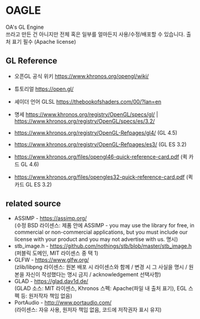 # OAGLE
OA's GL Engine\
쓰라고 만든 건 아니지만 전체 혹은 일부를 얼마든지 사용/수정/배포할 수 있습니다. 출처 표기 필수 (Apache license)

## GL Reference
* 오픈GL 공식 위키 https://www.khronos.org/opengl/wiki/
* 튜토리얼 https://open.gl/
* 셰이더 언어 GLSL https://thebookofshaders.com/00/?lan=en
* 명세 https://www.khronos.org/registry/OpenGL/specs/gl/ | https://www.khronos.org/registry/OpenGL/specs/es/3.2/


* https://www.khronos.org/registry/OpenGL-Refpages/gl4/ (GL 4.5)
* https://www.khronos.org/registry/OpenGL-Refpages/es3/ (GL ES 3.2)
* https://www.khronos.org/files/opengl46-quick-reference-card.pdf (퀵 카드 GL 4.6)
* https://www.khronos.org/files/opengles32-quick-reference-card.pdf (퀵 카드 GL ES 3.2)

## related source
* ASSIMP - https://assimp.org/ \
(수정 BSD 라이센스: 제품 안에 ASSIMP - you may use the library for free, in commercial or non-commercial applications, but you must include our license with your product and you may not advertise with us. 명시)
* stb_image.h - https://github.com/nothings/stb/blob/master/stb_image.h \
(퍼블릭 도메인, MIT 라이센스 중 택 1)
* GLFW - https://www.glfw.org/ \
(zlib/libpng 라이센스: 원본 배포 시 라이센스와 함께 / 변경 시 그 사실을 명시 / 원본을 자신이 작성했다는 명시 금지 / acknowledgement 선택사항)
* GLAD - https://glad.dav1d.de/ \
(GLAD 소스: MIT 라이센스, Khronos 스펙: Apache(파일 내 출처 표기), EGL 스펙 등: 원저작자 책임 없음)
* PortAudio - http://www.portaudio.com/ \
(라이센스: 자유 사용, 원저자 책임 없음, 코드에 저작권자 표시 유지)
